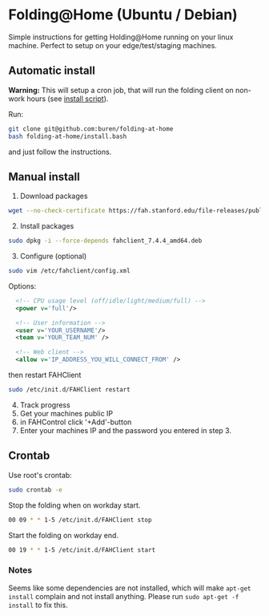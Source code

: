 # Folding@Home (Ubuntu / Debian)

Simple instructions for getting Holding@Home running on your linux machine. Perfect to setup on your edge/test/staging machines.

## Automatic install

**Warning:** This will setup a cron job, that will run the folding client on non-work hours (see [install script](install.bash)).

Run:
```bash
git clone git@github.com:buren/folding-at-home
bash folding-at-home/install.bash
```
and just follow the instructions.

## Manual install

1. Download packages
  ```bash
  wget --no-check-certificate https://fah.stanford.edu/file-releases/public/release/fahclient/debian-testing-64bit/v7.4/fahclient_7.4.4_amd64.deb
  ```

2. Install packages
  ```bash
  sudo dpkg -i --force-depends fahclient_7.4.4_amd64.deb
  ```

3. Configure (optional)
  ```bash
  sudo vim /etc/fahclient/config.xml
  ```
  Options:
  ```xml
    <!-- CPU usage level (off/idle/light/medium/full) -->
    <power v='full'/>

    <!-- User information -->
    <user v='YOUR_USERNAME'/>
    <team v='YOUR_TEAM_NUM' />

    <!-- Web client -->
    <allow v='IP_ADDRESS_YOU_WILL_CONNECT_FROM' />
  ```

  then restart FAHClient
  ```bash
  sudo /etc/init.d/FAHClient restart
  ```

4. Track progress
  1. Get your machines public IP
  2. in FAHControl click '+Add'-button
  3. Enter your machines IP and the password you entered in step 3.

## Crontab

Use root's crontab:
```bash
sudo crontab -e
```

Stop the folding when on workday start.
```bash
00 09 * * 1-5 /etc/init.d/FAHClient stop
```

Start the folding on workday end.
```bash
00 19 * * 1-5 /etc/init.d/FAHClient start
```

### Notes

Seems like some dependencies are not installed, which will make `apt-get install` complain and not install anything. Please run `sudo apt-get -f install` to fix this.
